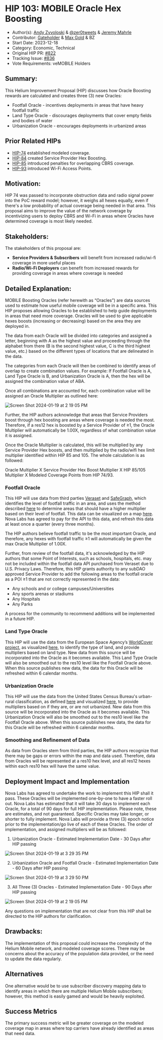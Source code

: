 # HIP 103: MOBILE Oracle Hex Boosting

- Author(s): [Andy Zyvoloski](https://github.com/heatedlime) & [@zer0tweets](https://github.com/zer0tweets) & [Jeremy Mahrle](https://github.com/jaym2518)
- Contributor: [Gateholder](https://github.com/gateholder) & [Max Gold](https://github.com/maxgold91) & BZ
- Start Date: 2023-12-18
- Category: Economic, Technical
- Original HIP PR: [#822](https://github.com/helium/HIP/pull/822)
- Tracking Issue: [#836](https://github.com/helium/HIP/issues/836)
- Vote Requirements: veMOBILE Holders

## Summary:

This Helium Improvement Proposal (HIP) discusses how Oracle Boosting rewards are calculated and creates three (3) new Oracles:

- Footfall Oracle - incentives deployments in areas that have heavy footfall traffic
- Land Type Oracle - discourages deployments that cover empty fields and bodies of water
- Urbanization Oracle - encourages deployments in urbanized areas

## Prior Related HIPs

- [HIP-74](https://github.com/helium/HIP/blob/main/0074-mobile-poc-modeled-coverage-rewards.md) established modeled coverage.
- [HIP-84](https://github.com/helium/HIP/blob/main/0084-service-provider-hex-boosting.md) created Service Provider Hex Boosting.
- [HIP-85](https://github.com/helium/HIP/blob/main/0085-mobile-hex-coverage-limit.md) introduced penalties for overlapping CBRS coverage.
- [HIP-93](https://github.com/helium/HIP/blob/main/0093-addition-of-wifi-aps-to-mobile-subdao.md) introduced Wi-Fi Access Points.

## Motivation:

HIP 74 was passed to incorporate obstruction data and radio signal power into the PoC reward model; however, it weighs all hexes equally, even if there's a low probability of actual coverage being needed in that area. This proposal aims to improve the value of the network coverage by incentivizing users to deploy CBRS and Wi-Fi in areas where Oracles have determined coverage is most likely needed.

## Stakeholders:

The stakeholders of this proposal are:

- **Service Providers & Subscribers** will benefit from increased radio/wi-fi coverage in more useful places
- **Radio/Wi-Fi Deployers** can benefit from increased rewards for providing coverage in areas where coverage is needed

## Detailed Explanation:

MOBILE Boosting Oracles (refer herewith as “Oracles”) are data sources used to estimate how useful mobile coverage will be in a specific area. This HIP proposes allowing Oracles to be established to help guide deployments in areas that need more coverage. Oracles will be used to give applicable hexes boosts (increasing or decreasing) based on the area they are deployed in.

The data from each Oracle will be divided into categories and assigned a letter, beginning with A as the highest value and proceeding through the alphabet from there (B is the second highest value, C is the third highest value, etc.) based on the different types of locations that are delineated in the data.

The categories from each Oracle will then be combined to identify areas of overlap to create combination values. For example:
If Footfall Oracle is A, Land Type Oracle is B, and Urbanization Oracle is A, then the hex will be assigned the combination value of ABA.

Once all combinations are accounted for, each combination value will be assigned an Oracle Multiplier as outlined here:


![Screen Shot 2024-01-19 at 2 19 05 PM](https://github.com/helium/HIP/assets/104723888/95674006-9542-46ac-b7ef-e344848f97a5)


Further, the HIP authors acknowledge that areas that Service Providers boost through hex boosting are areas where coverage is needed the most. Therefore, if a res12 hex is boosted by a Service Provider of ≥1, the Oracle Multiplier will automatically be 1.00X, regardless of what combination value it is assigned. 

Once the Oracle Multiplier is calculated, this will be multiplied by any Service Provider Hex boosts, and then multiplied by the radio/wifi hex limit multiplier identified within HIP 85 and 105. The whole calculation is as followed:

Oracle Multiplier X Service Provider Hex Boost Multiplier X HIP 85/105 Multiplier X Modeled Coverage Points from HIP 74/93.

### Footfall Oracle

This HIP will use data from third parties [Veraset](https://www.veraset.com/) and [SafeGraph](https://www.safegraph.com/), which identifies the level of footfall traffic in an area, and uses the method described [here](https://www.safegraph.com/guides/visit-attribution-white-paper) to determine areas that should have a higher multiplier based on their level of footfall. This data can be visualized on a map [here](https://shdw-drive.genesysgo.net/5RgAheef6auTTu8DVMfAXSYtq4RrzK1jeW4tGCPrAhqX/index.html?filter_name=visitors&filter_value=0). Nova Labs has agreed to pay for the API to this data, and refresh this data at least once a quarter (every three months).

The HIP authors believe footfall traffic to be the most important Oracle, and therefore, any hexes with footfall traffic ≥1 will automatically be given the max Oracle Multiplier of 1.00X.

Further, from review of the footfall data, it's acknowledged by the HIP authors that some Point of Interests, such as schools, hospitals, etc. may not be included within the footfall data API purchased from Veraset due to U.S. Privacy Laws. Therefore, this HIP grants authority to any subDAO approved Service Provider to add the following areas to the footfall oracle as a POI ≥1 that are not correctly represented in the data:

- Any schools and or college campuses/Universities
- Any sports arenas or stadiums
- Any Hospitals
- Any Parks

A process for the community to recommend additions will be implemented in a future HIP. 


### Land Type Oracle

This HIP will use the data from the European Space Agency’s [WorldCover project](https://esa-worldcover.org/), as visualized [here](https://viewer.esa-worldcover.org/worldcover/?language=en&bbox=-255.05859374999997,-78.6991059255054,255.05859374999997,78.69910592550542&overlay=false&bgLayer=OSM&date=2023-12-25&layer=WORLDCOVER_2021_MAP), to identify the type of land, and provide multipliers based on land type. New data from this source will be incorporated into the Oracle as it becomes available. This Land Type Oracle will also be smoothed out to the res10 level like the Footfall Oracle above. When this source publishes new data, the data for this Oracle will be refreshed within 6 calendar months. 

### Urbanization Oracle
This HIP will use the data from the United States Census Bureau's urban-rural classification, as defined [here](https://www.census.gov/programs-surveys/geography/guidance/geo-areas/urban-rural.html) and visualized [here](https://www.arcgis.com/apps/mapviewer/index.html?layers=10551da8fcd24062b1857473252b3df8), to provide multipliers based on if they are, or are not urbanized. New data from this source will be incorporated into the Oracle as it becomes available. This Urbanization Oracle will also be smoothed out to the res10 level like the Footfall Oracle above. When this source publishes new data, the data for this Oracle will be refreshed within 6 calendar months. 

### Smoothing and Refinement of Data
As data from Oracles stem from third parties, the HIP authors recognize that there may be gaps or errors within the map and data used. Therefore, data from Oracles will be represented at a res10 hex level, and all res12 hexes within each res10 hex will have the same value. 


## Deployment Impact and Implementation
Nova Labs has agreed to undertake the work to implement this HIP shall it pass. These Oracles will be implemented one-by-one to have a faster roll out. Nova Labs has estimated that it will take 30 days to implement each Oracle, for a total of 90 days for full HIP implementation. Please note, these are estimates, and not guaranteed. Specific Oracles may take longer, or shorter to fully implement. Nova Labs will provide a three (3) epoch notice prior to the implementation/go live of each of these Oracles. The order of implementation, and assigned multipliers will be as followed:


1. Urbanization Oracle - Estimated Implementation Date - 30 Days after HIP passing

![Screen Shot 2024-01-19 at 3 29 35 PM](https://github.com/helium/HIP/assets/104723888/b018f102-f1d9-448e-8cae-5ed6e91d7f2e)

2. Urbanization Oracle and Footfall Oracle - Estimated Implementation Date - 60 Days after HIP passing

![Screen Shot 2024-01-19 at 3 29 50 PM](https://github.com/helium/HIP/assets/104723888/edb2fd84-18ff-4a41-be8b-d88029977274)

3. All Three (3) Oracles  - Estimated Implementation Date - 90 Days after HIP passing
   
![Screen Shot 2024-01-19 at 2 19 05 PM](https://github.com/helium/HIP/assets/104723888/95674006-9542-46ac-b7ef-e344848f97a5)

Any questions on implementation that are not clear from this HIP shall be directed to the HIP authors for clarification.

## Drawbacks:

The implementation of this proposal could increase the complexity of the Helium Mobile network, and modeled coverage scores. There may be concerns about the accuracy of the population data provided, or the need to update the data regularly.

## Alternatives

One alternative would be to use subscriber discovery mapping data to identify areas in which there are multiple Helium Mobile subscribers; however, this method is easily gamed and would be heavily exploited.


## Success Metrics

The primary success metric will be greater coverage on the modeled coverage map in areas where top carriers have already identified as areas that need data.

